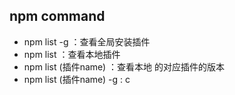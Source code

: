 ## npm   command
+  npm list -g  ：查看全局安装插件 
+  npm list    ：查看本地插件   
+  npm list (插件name) ：查看本地 的对应插件的版本
+  npm list  (插件name) -g  :  c
